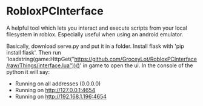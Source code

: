 # RobloxPCInterface

A helpful tool which lets you interact and execute scripts from your local filesystem in roblox. Especially useful when using an android emulator.

Basically, download serve.py and put it in a folder. Install flask with 'pip install flask'. Then run 'loadstring(game:HttpGet("https://github.com/GroceyLot/RobloxPCInterface/raw/Things/interface.lua"))()' in game to open the ui. In the console of the python it will say:

 * Running on all addresses (0.0.0.0)
 * Running on http://127.0.0.1:4654
 * Running on http://192.168.1.196:4654
